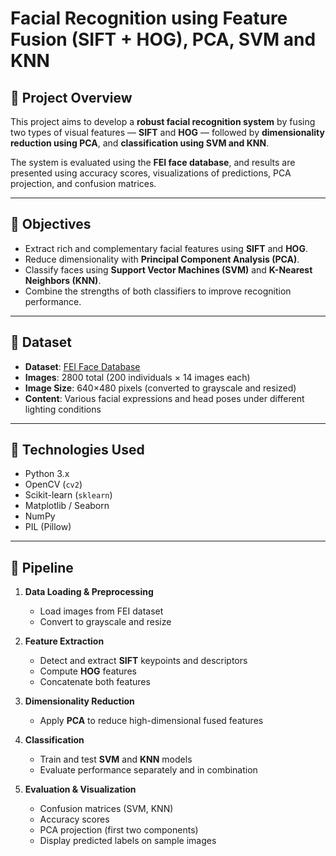 # Facial Recognition using Feature Fusion (SIFT + HOG), PCA, SVM and KNN

## 📌 Project Overview

This project aims to develop a **robust facial recognition system** by fusing two types of visual features — **SIFT** and **HOG** — followed by **dimensionality reduction using PCA**, and **classification using SVM and KNN**.

The system is evaluated using the **FEI face database**, and results are presented using accuracy scores, visualizations of predictions, PCA projection, and confusion matrices.

---

## 🧠 Objectives

- Extract rich and complementary facial features using **SIFT** and **HOG**.
- Reduce dimensionality with **Principal Component Analysis (PCA)**.
- Classify faces using **Support Vector Machines (SVM)** and **K-Nearest Neighbors (KNN)**.
- Combine the strengths of both classifiers to improve recognition performance.

---

## 📂 Dataset

- **Dataset**: [FEI Face Database](https://fei.edu.br/~cet/facedatabase.html)
- **Images**: 2800 total (200 individuals × 14 images each)
- **Image Size**: 640×480 pixels (converted to grayscale and resized)
- **Content**: Various facial expressions and head poses under different lighting conditions

---

## 🔧 Technologies Used

- Python 3.x
- OpenCV (`cv2`)
- Scikit-learn (`sklearn`)
- Matplotlib / Seaborn
- NumPy
- PIL (Pillow)

---

## 🧪 Pipeline

1. **Data Loading & Preprocessing**
   - Load images from FEI dataset
   - Convert to grayscale and resize

2. **Feature Extraction**
   - Detect and extract **SIFT** keypoints and descriptors
   - Compute **HOG** features
   - Concatenate both features

3. **Dimensionality Reduction**
   - Apply **PCA** to reduce high-dimensional fused features

4. **Classification**
   - Train and test **SVM** and **KNN** models
   - Evaluate performance separately and in combination

5. **Evaluation & Visualization**
   - Confusion matrices (SVM, KNN)
   - Accuracy scores
   - PCA projection (first two components)
   - Display predicted labels on sample images

